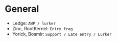 General
===

 * Ledge: ```AWP / lurker```
 * Zinc, RootKernel: ```Entry frag```
 * Yorick, Bosmir: ```Support / Late entry / Lurker```
